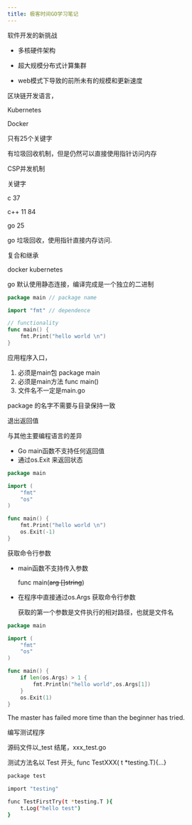 ```yaml
---
title: 极客时间GO学习笔记
---
```




软件开发的新挑战

- 多核硬件架构

- 超大规模分布式计算集群

- web模式下导致的前所未有的规模和更新速度

区块链开发语言，

Kubernetes

Docker

只有25个关键字

有垃圾回收机制，但是仍然可以直接使用指针访问内存

CSP并发机制

关键字

c 37

c++ 11 84

go 25



go 垃圾回收，使用指针直接内存访问.

复合和继承

docker kubernetes





go 默认使用静态连接，编译完成是一个独立的二进制

```go
package main // package name

import "fmt" // dependence

// functionality
func main() {
	fmt.Print("hello world \n")
}
```

应用程序入口， 

1. 必须是main包 package main
2. 必须是main方法 func main()
3. 文件名不一定是main.go

package 的名字不需要与目录保持一致



退出返回值

与其他主要编程语言的差异

- Go main函数不支持任何返回值
- 通过os.Exit 来返回状态

```go
package main

import (
	"fmt"
	"os"
)

func main() {
	fmt.Print("hello world \n")
	os.Exit(-1)
}
```



获取命令行参数

- main函数不支持传入参数

  func main(~~arg []string~~)

- 在程序中直接通过os.Args 获取命令行参数

  获取的第一个参数是文件执行的相对路径，也就是文件名

```go
package main

import (
	"fmt"
	"os"
)

func main() {
	if len(os.Args) > 1 {
		fmt.Println("hello world",os.Args[1])
	}
	os.Exit(1)
}
```



The master has failed more time than the beginner has tried.



编写测试程序

源码文件以_test 结尾，xxx_test.go

测试方法名以 Test 开头, func TestXXX( t *testing.T){...}



```sh
package test

import "testing"

func TestFirstTry(t *testing.T ){
	t.Log("hello test")
}
```


